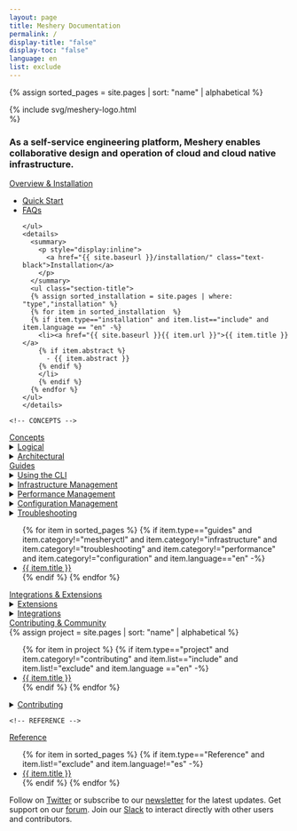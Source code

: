 ```yaml
---
layout: page
title: Meshery Documentation
permalink: /
display-title: "false"
display-toc: "false"
language: en
list: exclude
---
```


{% assign sorted_pages = site.pages | sort: "name" | alphabetical %}

<div class="flex flex-col--1">
  <div style="align-self:center; margin-bottom:0px; margin-top:0px;padding-top:0px; padding-bottom:0px;width:clamp(170px, 50%, 800px);">
    {% include svg/meshery-logo.html %}
  </div>
  <h3>As a self-service engineering platform, Meshery enables collaborative design and operation of cloud and cloud native infrastructure.</h3>
</div>
<div class="flex flex-col--2 container">
  <!-- OVERVIEW -->
  <div class="section">
    <a href="{{ site.baseurl }}/project/overview">
        <div class="btn-primary">Overview & Installation</div>
    </a>
    <!-- <h6>Getting Started</h6> -->
    <ul>
        <!-- <li><a href="{{ site.baseurl }}/project">Project Overview</a></li> -->
        <li><a href="{{ site.baseurl }}/installation/quick-start">Quick Start</a></li>
        <!-- <li><a href="{{ site.baseurl }}/project">Essential Features</a></li>  -->
        <li><a href="{{ site.baseurl }}/project/faq">FAQs</a></li>
        
    </ul>
    <details>
      <summary>
        <p style="display:inline">
          <a href="{{ site.baseurl }}/installation/" class="text-black">Installation</a>
        </p>
      </summary>
      <ul class="section-title">
      {% assign sorted_installation = site.pages | where: "type","installation" %}
      {% for item in sorted_installation  %}
      {% if item.type=="installation" and item.list=="include" and item.language == "en" -%}
        <li><a href="{{ site.baseurl }}{{ item.url }}">{{ item.title }}</a>
        {% if item.abstract %}
          - {{ item.abstract }}
        {% endif %}
        </li>
        {% endif %}
      {% endfor %}
    </ul>
    </details>
  </div>

    <!-- CONCEPTS -->

  <div class="section">
    <a href="{{ site.baseurl }}/concepts">
        <div class="btn-primary">Concepts</div>
    </a>
   <!-- <h6><a href="{{ site.baseurl }}/concepts/logical" class="text-black section-title">Conceptual</a></h6>
     <ul>
      {% for item in sorted_pages %}
      {% if item.type=="concepts" and item.list!="exclude" and item.language!="es" -%}
        <li><a href="{{ site.baseurl }}{{ item.url }}">{{ item.title }}</a>
        </li>
        {% endif %}
      {% endfor %}
    </ul> -->
    <details>
      <summary>
        <p style="display:inline">
          <a href="{{ site.baseurl }}/concepts/logical" class="text-black">Logical</a>
        </p>
      </summary>
      <ul class="section-title">
        {% assign sorted_concepts = site.pages | where: "type","concepts" %}
        {% for item in sorted_concepts %}
        {% if item.type=="concepts" and item.language=="en" -%}
          <li><a href="{{ site.baseurl }}{{ item.url }}">{{ item.title }}</a>
          {% if item.abstract != " " %}
         -  {{ item.abstract }}
          {% endif %}
          </li>
          {% endif %}
        {% endfor %}
      </ul>
    </details>
    <details>
      <summary>
        <p style="display:inline">
          <a href="{{ site.baseurl }}/concepts/architecture" class="text-black section-title">Architectural</a>
        </p>
      </summary>
      <ul>
        {% assign sorted_components = site.pages | where: "type","components" %}
        {% for item in sorted_components %}
        {% if item.type=="components" and item.language=="en" -%}
          <li><a href="{{ site.baseurl }}{{ item.url }}">{{ item.title }}</a>
            {% if item.abstract != " " %}
            - {{ item.abstract }}
            {% endif %}
          </li>
        {% endif %}
        {% endfor %}
      </ul>
    </details>
  </div>
</div>

<div class="flex flex-col--2 container">

<!-- GUIDES -->
  <div class="section">
    <a href="{{ site.baseurl }}/guides">
        <div class="btn-primary">Guides</div>
    </a>
    <!-- <h6><a href="{{ site.baseurl }}/guides" class="text-black section-title">Guides</a></h6> -->
    <details>
      <summary>
        <p style="display:inline">
          <a href="{{ site.baseurl }}/guides/mesheryctl/" class="text-black">Using the CLI</a>
        </p>
      </summary>
      <ul class="section-title">
        {% assign sorted_mesheryctl = site.pages | where: "type","guides" %}
        {% for item in sorted_mesheryctl %}
        {% if item.type=="guides" and item.category=="mesheryctl" and item.language=="en" -%}
          <li><a href="{{ site.baseurl }}{{ item.url }}">{{ item.title }}</a>
          {% if item.abstract != " " %}
            - {{ item.abstract }}
          {% endif %}
          </li>
          {% endif %}
        {% endfor %}
      </ul>
    </details>
    <details>
      <summary>
        <p style="display:inline">
          <a href="{{ site.baseurl }}/guides/infrastructure-management" class="text-black">Infrastructure Management</a>
        </p>
      </summary>
      <ul class="section-title">
       {% assign sorted_infrastructure = site.pages | where: "type","guides" %}
          {% for item in sorted_infrastructure %}
          {% if item.type=="guides" and item.category=="infrastructure" and item.language=="en" -%}
            <li><a href="{{ site.baseurl }}{{ item.url }}">{{ item.title }}</a>
            {% if item.abstract != " " %}
              -  {{ item.abstract }}
            {% endif %}
            </li>
            {% endif %}
          {% endfor %}
      </ul>
    </details>
        <details>
      <summary>
        <p style="display:inline">
          <a href="{{ site.baseurl }}/guides/performance-management" class="text-black">Performance Management</a>
        </p>
      </summary>
      <ul class="section-title">
        {% assign performance = site.pages | where: "type","guides" %}
          {% for item in performance %}
          {% if item.type=="guides" and item.category=="performance" and item.language=="en" -%}
            <li><a href="{{ site.baseurl }}{{ item.url }}">{{ item.title }}</a>
            {% if item.abstract != " " %}
              - {{ item.abstract }}
            {% endif %}
            </li>
            {% endif %}
          {% endfor %}
      </ul>
    </details>
      <details>
      <summary>
        <p style="display:inline">
          <a href="{{ site.baseurl }}/guides/infrastructure-management" class="text-black">Configuration Management</a>
        </p>
      </summary>
      <ul class="section-title">
        {% assign configuration = site.pages | where: "type","guides" %}
          {% for item in configuration %}
          {% if item.type=="guides" and item.category=="configuration" and item.language=="en" -%}
            <li><a href="{{ site.baseurl }}{{ item.url }}">{{ item.title }}</a>
            {% if item.abstract != " " %}
            -  {{ item.abstract }}
            {% endif %}
            </li>
            {% endif %}
          {% endfor %}
      </ul>
    </details>  
    <details>
      <summary>
        <p style="display:inline">
          <a href="{{ site.baseurl }}/guides/infrastructure-management" class="text-black">Troubleshooting</a>
        </p>
      </summary>
      <ul class="section-title">
          {% assign troubleshooting = site.pages | where: "category","troubleshooting" %}
          {% for item in troubleshooting %}
          {% if item.type=="guides" and item.category=="troubleshooting" and item.language=="en" -%}
            <li><a href="{{ site.baseurl }}{{ item.url }}">{{ item.title }}</a>
            {% if item.abstract != " " %}
              -  {{ item.abstract }}
            {% endif %}
            </li>
            {% endif %}
          {% endfor %}
      </ul>
    </details>    
    <ul>
      {% for item in sorted_pages %}
      {% if item.type=="guides" and item.category!="mesheryctl" and item.category!="infrastructure" and item.category!="troubleshooting" and item.category!="performance" and item.category!="configuration" and item.language=="en" -%}
        <li><a href="{{ site.baseurl }}{{ item.url }}">{{ item.title }}</a>
        </li>
        {% endif %}
      {% endfor %}
    </ul>
    <!-- <h6><a href="{{ site.baseurl }}/service-meshes" class="text-black section-title">Service Mesh Specific Management</a></h6> -->
    <!-- <ul>
      {% for item in sorted_pages %}
      {% if item.type=="service-mesh" and item.list!="exclude" and item.language!="es"  -%}
        <li><a href="{{ site.baseurl }}{{ item.url }}">{{ item.title }}</a>
        </li>
        {% endif %}
      {% endfor %}
      {% for adapter in site.adapters -%}
      {% if adapter.project_status -%}
        <li><img src="{{ adapter.image }}" style="width:20px;height:20px; transform:translateY(5px)"/> <a href="{{ site.baseurl }}{{ adapter.url }}">{{ adapter.name }}</a></li>
      {% endif -%}
      {% endfor %}
    </ul> -->
  </div>

  <!-- Extensions -->
  <div class="section">
    <a href="{{ site.baseurl }}/extensibility">
        <div class="btn-primary">Integrations & Extensions</div>
    </a>
    <!-- <h6><a href="{{ site.baseurl }}/extensions" class="text-black section-title">Extensions</a></h6> -->
        <details>
      <summary>
        <p style="display:inline">
          <a href="{{ site.baseurl }}/extensibility/extensions" class="text-black">Extensions</a>
        </p>
      </summary>
      <ul class="section-title">
        {% assign sorted_extensions = site.pages | where: "type","extensions" %}
        {% for item in sorted_extensions %}
        {% if item.type=="extensions" and item.language=="en" -%}
          <li><a href="{{ site.baseurl }}{{ item.url }}">{{ item.title }}</a>
          {% if item.abstract != " " %}
            - {{ item.abstract }}
          {% endif %}
          </li>
          {% endif %}
        {% endfor %}
      </ul>
    </details>
    <details>
      <summary>
        <p style="display:inline">
          <a href="{{ site.baseurl }}/extensibility/integrations" class="text-black">Integrations</a>
        </p>
      </summary>
      <ul class="section-title">
        {% assign sorted_ints = site.pages | where: "category", "integrations" | sort: "name" | alphabetical %}
        <ul><li>
        See all <a href="{{site.baseurl}}/extensibility/integrations" >{{ sorted_ints | size }} integations</a></li></ul>
        {% for item in sorted_ints %}
        {% if item.type=="extensibility" and item.category=="integration" and item.language=="en" -%}
          <li><a href="{{ site.baseurl }}{{ item.url }}">{{ item.title }}</a>
          {% if item.abstract != " " %}
            - {{ item.abstract }}
          {% endif %}
          </li>
          {% endif %}
        {% endfor %}
      </ul>
    </details>
  </div>
   
</div>
<div class="flex flex-col--2 container">

  <!-- PROJECT 
  <div class="section">
    <a href="{{ site.baseurl }}/project/overview">
        <div class="btn-primary">Project</div>
    </a>
    <!-- <h6><a href="{{ site.baseurl }}/tasks" class="text-black section-title">Cloud Native Management</a></h6> 
    {% assign project = site.pages | sort: "name" | alphabetical %}
    <ul>
      {% for item in project %}
      {% if item.type=="project" and item.category!="contributing" and item.list=="include" and  item.list!="exclude" and item.language =="en" -%}
        <li><a href="{{ site.baseurl }}{{ item.url }}">{{ item.title }}</a>
        </li>
        {% endif %}
      {% endfor %}
    </ul>

  </div> -->
   <!-- CONTRIBUTING -->

  <div class="section">
    <a href="{{ site.baseurl }}/project">
        <div class="btn-primary">Contributing & Community</div>
    </a>
    <!-- <h6><a href="{{ site.baseurl }}/tasks" class="text-black section-title">Cloud Native Management</a></h6> -->
    <!-- <a href="{{ site.baseurl }}/project/community" class="text-black">Community</a> -->
      <!-- PROJECT -->
    {% assign project = site.pages | sort: "name" | alphabetical %}
    <ul>
      {% for item in project %}
      {% if item.type=="project" and item.category!="contributing" and item.list=="include" and  item.list!="exclude" and item.language =="en" -%}
        <li><a href="{{ site.baseurl }}{{ item.url }}">{{ item.title }}</a>
        </li>
        {% endif %}
      {% endfor %}
    </ul>
      <!-- CONTRIBUTING -->
    <details>
      <summary>
        <p style="display:inline">
          <a href="{{ site.baseurl }}/project/contributing" class="text-black">Contributing</a>
        </p>
      </summary>
      <ul class="section-title">
       {% assign contributing = site.pages | where: "category","contributing" %}
          {% for item in contributing %}
          {% if item.category=="contributing" and item.language=="en" -%}
            <li><a href="{{ site.baseurl }}{{ item.url }}">{{ item.title }}</a>
            {% if item.abstract != " " %}
              - {{ item.abstract }}
            {% endif %}
            </li>
            {% endif %}
          {% endfor %}
      </ul>
    </details>
  </div>

    <!-- REFERENCE -->

  <div class="section">
  <a href="{{ site.baseurl }}/installation/quick-start">
        <div class="btn-primary">Reference</div>
    </a>
    <!-- <h6><a href="{{ site.baseurl }}/reference" class="text-black section-title">Reference</a></h6> -->
    <ul>
        {% for item in sorted_pages %}
        {% if item.type=="Reference" and item.list!="exclude"  and item.language!="es"  -%}
          <li><a href="{{ site.baseurl }}{{ item.url }}">{{ item.title }}</a>
          </li>
          {% endif %}
        {% endfor %}
      </ul>
    </div>

</div>

<p width="100%">Follow on <a href="https://twitter.com/mesheryio">Twitter</a> or subscribe to our <a href="https://meshery.io/subscribe">newsletter</a> for the latest updates. Get support on our <a href="http://discuss.meshery.io">forum</a>. Join our <a href="https://slack.meshery.io">Slack</a> to interact directly with other users and contributors.</p>

<!-- <div style="text-align:center;padding:0;margin:0;">
<img src="https://layer5.io/assets/images/meshery/meshery-logo-shadow-light-white-text-side.svg" width="60%" />
<h1>Documentation</h1>
</div> -->

